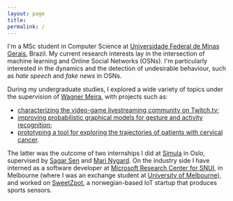 ```yaml
---
layout: page
title:
permalink: /
---
```



I'm a  MSc student in Computer Science at [Universidade Federal de Minas Gerais][dcc], Brazil. 
My current research interests lay in the intersection of machine learning and Online Social Networks (OSNs). 
I'm particularly interested in the dynamics and the detection of undesirable behaviour, such as *hate speech* and *fake news* in OSNs. 


During my undergraduate studies, I explored a wide variety of topics under the supervision of [Wagner Meira][meira], with projects such as:
-  [characterizing the video-game livestreaming community on Twitch.tv][1]; 
- [improving probabilistic graphical models for gesture and activity recognition][2];
- [prototyping a tool for exploring the trajectories of patients with cervical cancer][3]. 

The latter was the outcome of two internships I did at [Simula][simula] in Oslo, supervised by [Sagar Sen][sagar] and [Mari Nygard][mari]. 
On the industry side I have interned as a software developer at [Microsoft Research Center for SNUI][snui], 
in Melbourne (where I was an exchange student at [University of Melbourne][unimelb]), and worked on [SweetZpot][sweetzpot], 
a norwegian-based IoT startup that produces sports sensors. 

[meira]: http://homepages.dcc.ufmg.br/~meira/
[mari]: https://www.kreftregisteret.no/en/Research/Scientist-at-the-Cancer-registry/Mari-Nygard/
[sagar]: https://www.simula.no/people/sagar
[sweetzpot]: https://www.sweetzpot.com/
[simula]: https://www.simula.no/
[snui]: http://www.socialnui.unimelb.edu.au/
[dcc]: http://www.dcc.ufmg.br/dcc/
[unimelb]: http://www.unimelb.edu.au/
[1]: http://homepages.dcc.ufmg.br/~lcerf/publications/articles/Modeling%20and%20Analyzing%20the%20Video%20Game%20Live-Streaming%20Community.pdf
[2]: https://arxiv.org/abs/1704.00172
[3]: https://arxiv.org/abs/1704.00180